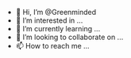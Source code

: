 - 👋 Hi, I’m @Greenminded
- 👀 I’m interested in ...
- 🌱 I’m currently learning ...
- 💞️ I’m looking to collaborate on ...
- 📫 How to reach me ...

<!---
EvolveBot is a ✨ special ✨ repository because its `README.md` (this file) appears on your GitHub profile.
You can click the Preview link to take a look at your changes.
--->
